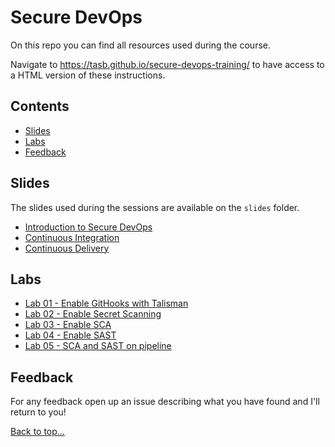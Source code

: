 # Secure DevOps

On this repo you can find all resources used during the course.

Navigate to <https://tasb.github.io/secure-devops-training/> to have access to a HTML version of these instructions.

## Contents

- [Slides](#slides)
- [Labs](#labs)
- [Feedback](#feedback)
  
## Slides

The slides used during the sessions are available on the `slides` folder.

- [Introduction to Secure DevOps](slides/01.SecureDevOps.pdf)
- [Continuous Integration](slides/02.ContinuousIntegration.pdf)
- [Continuous Delivery](slides/03.ContinuousDelivery.pdf)

## Labs

- [Lab 01 - Enable GitHooks with Talisman](labs/lab01.md)
- [Lab 02 - Enable Secret Scanning](labs/lab02.md)
- [Lab 03 - Enable SCA](labs/lab03.md)
- [Lab 04 - Enable SAST](labs/lab04.md)
- [Lab 05 - SCA and SAST on pipeline](labs/lab05.md)

## Feedback

For any feedback open up an issue describing what you have found and I'll return to you!

[Back to top…](README.md#contents)

